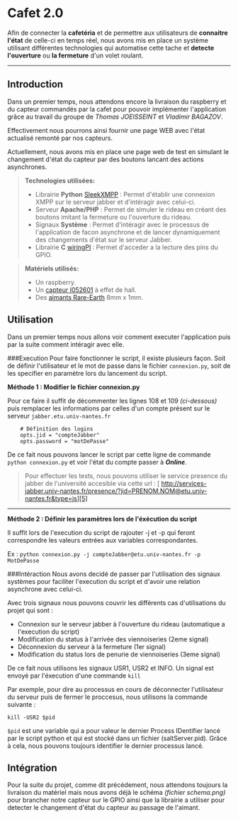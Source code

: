  <i class="icon-refresh"></i> Cafet 2.0 
========================================

Afin de connecter la **cafetéria** et de permettre aux utilisateurs de **connaitre l'état** de celle-ci en temps réel, nous avons mis en place un système utilisant différentes technologies qui automatise cette tache et **detecte l'ouverture** ou **la fermeture** d'un volet roulant.

----------
Introduction
------------

Dans un premier temps, nous attendons encore la livraison du raspberry et du capteur commandés par la cafet pour pouvoir implémenter l'application grâce au travail du groupe de *Thomas JOEISSEINT* et *Vladimir BAGAZOV*.

Effectivement nous pourrons ainsi fournir une page WEB avec l'état actualisé remonté par nos capteurs. 

Actuellement, nous avons mis en place une page web de test en simulant le changement d'état du capteur par des boutons lancant des actions asynchrones.


> <i class="icon-file"></i> **Technologies utilisées:**
> 
> - Librairie **Python** [<i class="icon-link"></i> SleekXMPP][1] : Permet d'établir une connexion XMPP sur le serveur jabber et d'intéragir avec celui-ci.
> - Serveur **Apache/PHP** : Permet de simuler le rideau en créant des boutons imitant la fermeture ou l'ouverture du rideau.
> - Signaux **Système** : Permet d'intéragir avec le processus de l'application de facon asynchrone et de lancer dynamiquement des changements d'état sur le serveur Jabber.
> - Librairie **C** [<i class="icon-link"></i> wiringPI][4] : Permet d'acceder a la lecture des pins du GPIO. <!--- Non implémenté (attente livraison raspberry + capteur) -->

> <i class="icon-hdd"></i> **Matériels utilisés:**
>
> - Un raspberry.
> - Un [<i class="icon-link"></i> capteur I052601][2] à effet de hall.
> - Des [<i class="icon-link"></i> aimants Rare-Earth][3] 8mm x 1mm.


Utilisation
-------------------------

Dans un premier temps nous allons voir comment executer l'application puis par la suite comment intéragir avec elle.

###Execution
Pour faire fonctionner le script, il existe plusieurs façon. Soit de définir l'utilisateur et le mot de passe dans le fichier `connexion.py`, soit de les specifier en paramètre lors du lancement du script.

**Méthode 1 : Modifier le fichier connexion.py**

Pour ce faire il suffit de décommenter les lignes 108 et 109 *(ci-dessous)* puis remplacer les informations par celles d'un compte présent sur le serveur `jabber.etu.univ-nantes.fr`

```
    # Définition des logins
    opts.jid = "compteJabber"
    opts.password = "motDePasse"
```

De ce fait nous pouvons lancer le script par cette ligne de commande `python connexion.py` et voir l'état du compte passer à ***Online***.

> Pour effectuer les tests, nous pouvons utiliser le service presence du jabber de l'université accesible via cette url :
> [<i class="icon-link"></i> http://services-jabber.univ-nantes.fr/presence/?jid=PRENOM.NOM@etu.univ-nantes.fr&type=js][5]

<!--- Ne pas oublier de remplacer PRENOM.NOM par le compte connecté -->

----------

**Méthode 2 : Définir les paramètres lors de l'éxécution du script**

Il suffit lors de l'execution du script de rajouter -j et -p qui feront correspondre les valeurs entrées aux variables correspondantes.

Ex : `python connexion.py -j compteJabber@etu.univ-nantes.fr -p MotDePasse`

###Intéraction
Nous avons decidé de passer par l'utilisation des signaux systèmes pour faciliter l'execution du script et d'avoir une relation asynchrone avec celui-ci.

Avec trois signaux nous pouvons couvrir les différents cas d'utilisations du projet qui sont :

 - Connexion sur le serveur jabber à l'ouverture du rideau (automatique a l'execution du script)
 - Modification du status à l'arrivée des viennoiseries (2eme signal)
 - Déconnexion du serveur à la fermeture (1er signal)
 - Modification du status lors de penurie de viennoiseries (3eme signal)

De ce fait nous utilisons les signaux USR1, USR2 et INFO. Un signal est envoyé par l'éxecution d'une commande `kill`

Par exemple, pour dire au processus en cours de déconnecter l'utilisateur du serveur puis de fermer le proccesus, nous utilisons la commande suivante :
```
kill -USR2 $pid
```

`$pid` est une variable qui a pour valeur le dernier Process IDentifier lancé par le script python et qui est stocké dans un fichier (saltServer.pid). Grâce à cela, nous pouvons toujours identifier le dernier processus lancé.


Intégration
-----------

Pour la suite du projet, comme dit précédement, nous attendons toujours la livraison du matériel mais nous avons déjà le schéma *(fichier <i class="icon-picture"></i> schema.png)* pour brancher notre capteur sur le GPIO ainsi que la librairie a utiliser pour detecter le changement d'état du capteur au passage de l'aimant.


  [1]: http://sleekxmpp.com/ "SleekXMPP"
  [2]: http://www.dx.com/p/diy-hall-switch-hall-sensor-module-for-smart-car-blue-141648
  [3]: http://www.amazon.fr/dp/B00AAWGWPA/ref=pe_386181_37038081_TE_3p_dp_1
  [4]: http://wiringpi.com/
  [5]: http://services-jabber.univ-nantes.fr/presence/?jid=david.bonachera@etu.univ-nantes.fr&type=js